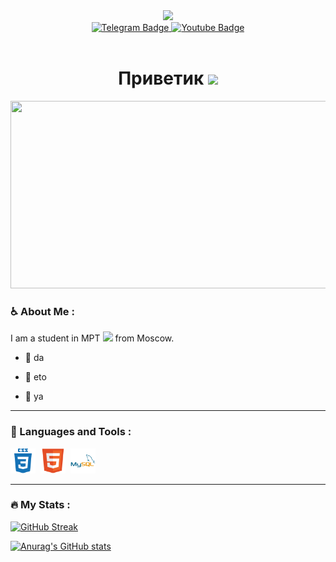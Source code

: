 <div id="header" align="center">
  <img src="https://media.giphy.com/media/S6CJmWQ22BGO7SsC2X/giphy.gif" width="100"/>
</div>


<div id="badges" align="center">
  <a href="your-telegram-URL">
    <img src="https://img.shields.io/badge/Telegram-black?logo=telegram&logoColor=white&style=for-the-badge" alt="Telegram Badge"/>
  </a>
  <a href="your-youtube-URL">
    <img src="https://img.shields.io/badge/YouTube-red?style=for-the-badge&logo=youtube&logoColor=white" alt="Youtube Badge"/>
  </a>
</div>
<div id="viewprof" align="center">
  <img src="https://komarev.com/ghpvc/?username= msssspp&style=flat-square&color=blue" alt=""/>
</div>
<div id="heythere" align="center">
  <h1>
  Приветик
  <img src="https://media.giphy.com/media/hvRJCLFzcasrR4ia7z/giphy.gif" width="30px"/>
</h1>
</div>


<div align="center">
  <img src="https://media.giphy.com/media/HdGe8HFlHfJitHSqRr/giphy.gif" width="600" height="300"/>
</div>


### :wheelchair: About Me :
I am a student in MPT <img src="https://media.giphy.com/media/jXBwoFfPsCCoE/giphy.gif" width="30"> from Moscow.

- :eyes: da

- :nose: eto

- :lips: ya

---
### :cold_face: Languages and Tools :
<div>
  <img src="https://github.com/devicons/devicon/blob/master/icons/css3/css3-plain-wordmark.svg"  title="CSS3" alt="CSS" width="40" height="40"/>&nbsp;
  <img src="https://github.com/devicons/devicon/blob/master/icons/html5/html5-original.svg" title="HTML5" alt="HTML" width="40" height="40"/>&nbsp;
  <img src="https://github.com/devicons/devicon/blob/master/icons/mysql/mysql-original-wordmark.svg" title="MySQL"  alt="MySQL" width="40" height="40"/>&nbsp;
  
  ---
### :fire: My Stats :
[![GitHub Streak](https://github-readme-streak-stats.herokuapp.com?user=msssspp&theme=black-ice&hide_border=true&locale=ru&date_format=j%2Fn%5B%2FY%5D)](https://git.io/streak-stats)

  [![Anurag's GitHub stats](https://github-readme-stats.vercel.app/api?username=msssspp)](https://github.com/msssspp/github-readme-stats)
